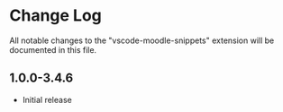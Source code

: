 # Change Log

All notable changes to the "vscode-moodle-snippets" extension will be documented in this file.

## 1.0.0-3.4.6

- Initial release
